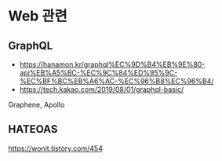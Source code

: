 # Web 관련

## GraphQL
- https://hanamon.kr/graphql%EC%9D%B4%EB%9E%80-api%EB%A5%BC-%EC%9C%84%ED%95%9C-%EC%BF%BC%EB%A6%AC-%EC%96%B8%EC%96%B4/
- https://tech.kakao.com/2019/08/01/graphql-basic/

Graphene, Apollo


## HATEOAS
https://wonit.tistory.com/454